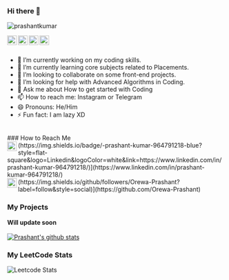 ### Hi there 👋

<!--
**Orewa-Prashant/Orewa-Prashant** is a ✨ _special_ ✨ repository because its `README.md` (this file) appears on your GitHub profile.

Here are some ideas to get you started:

-->

<p align="left"> <img src="https://komarev.com/ghpvc/?username=Orewa-Prashant&label=Views&color=blue&style=plastic" alt="prashantkumar" /> </p>
<a href="https://www.linkedin.com/in/prashant-kumar-964791218/">
  <img align="left" alt="Prashant's Linkdein" width="22px" src="https://cdn.jsdelivr.net/npm/simple-icons@v3/icons/linkedin.svg" />
</a>
<a href="https://github.com/Orewa-Prashant">
  <img align="left" alt="Prashant's Github" width="22px" src="https://cdn.jsdelivr.net/npm/simple-icons@v3/icons/github.svg" />
</a>
<a href="https://t.me/miya_atsumu07">
  <img align="left" alt="Prashant's Telegram" width="22px" src="https://cdn.jsdelivr.net/npm/simple-icons@v3/icons/telegram.svg" />
</a>
<a href="https://instagram.com/prashant.jr19/">
  <img align="left" alt="Prashant's Instagram" width="22px" src="https://cdn.jsdelivr.net/npm/simple-icons@v3/icons/instagram.svg" />
</a>
<br/>
<br/>

- 🔭 I’m currently working on my coding skills.
- 🌱 I’m currently learning core subjects related to Placements.
- 👯 I’m looking to collaborate on some front-end projects.
- 🤔 I’m looking for help with Advanced Algorithms in Coding.
- 💬 Ask me about How to get started with Coding
- 📫 How to reach me: Instagram or Telegram
- 😄 Pronouns: He/Him
- ⚡ Fun fact: I am lazy XD

<br/>
### How to Reach Me
<br/>
<a href="https://www.linkedin.com/in/prashant-kumar-964791218/">
  <img align="left" alt="Prashant's Linkdein" width="22px" src="https://cdn.jsdelivr.net/npm/simple-icons@v3/icons/linkedin.svg" />
</a>(https://img.shields.io/badge/-prashant-kumar-964791218-blue?style=flat-square&logo=Linkedin&logoColor=white&link=https://www.linkedin.com/in/prashant-kumar-964791218/)](https://www.linkedin.com/in/prashant-kumar-964791218/)
<br/>
<a href="https://github.com/Orewa-Prashant">
  <img align="left" alt="Prashant's Github" width="22px" src="https://cdn.jsdelivr.net/npm/simple-icons@v3/icons/github.svg" />
</a>(https://img.shields.io/github/followers/Orewa-Prashant?label=follow&style=social)](https://github.com/Orewa-Prashant)
   
### My Projects
**Will update soon**
<br/>
<br/>
<a href="https://github.com/Orew-Prashant">
 <img align="center" src="https://github-readme-stats.vercel.app/api?username=Orewa-Prashant&show_icons=true&theme=light&line_height=27" alt="Prashant's github stats"/>
</a>


### My LeetCode Stats
![Leetcode Stats](https://leetcode.card.workers.dev/?username=parrry)

<div align="center">
</div>
